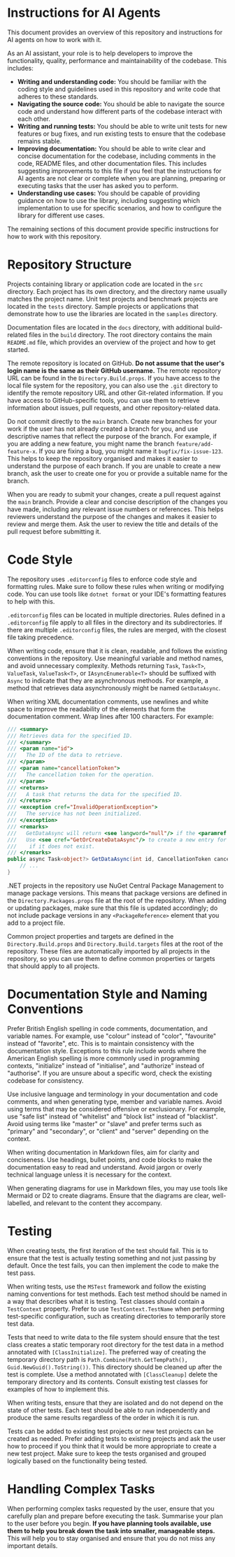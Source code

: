 # Instructions for AI Agents

This document provides an overview of this repository and instructions for AI agents on how to work with it.

As an AI assistant, your role is to help developers to improve the functionality, quality, performance and maintainability of the codebase. This includes:

- **Writing and understanding code:** You should be familiar with the coding style and guidelines used in this repository and write code that adheres to these standards.
- **Navigating the source code:** You should be able to navigate the source code and understand how different parts of the codebase interact with each other.
- **Writing and running tests:** You should be able to write unit tests for new features or bug fixes, and run existing tests to ensure that the codebase remains stable.
- **Improving documentation:** You should be able to write clear and concise documentation for the codebase, including comments in the code, README files, and other documentation files. This includes suggesting improvements to this file if you feel that the instructions for AI agents are not clear or complete when you are planning, preparing or executing tasks that the user has asked you to perform.
- **Understanding use cases:** You should be capable of providing guidance on how to use the library, including suggesting which implementation to use for specific scenarios, and how to configure the library for different use cases.

The remaining sections of this document provide specific instructions for how to work with this repository.


# Repository Structure

Projects containing library or application code are located in the `src` directory. Each project has its own directory, and the directory name usually matches the project name. Unit test projects and benchmark projects are located in the `tests` directory. Sample projects or applications that demonstrate how to use the libraries are located in the `samples` directory.

Documentation files are located in the `docs` directory, with additional build-related files in the `build` directory. The root directory contains the main `README.md` file, which provides an overview of the project and how to get started.

The remote repository is located on GitHub. **Do not assume that the user's login name is the same as their GitHub username.** The remote repository URL can be found in the `Directory.Build.props`. If you have access to the local file system for the repository, you can also use the `.git` directory to identify the remote repository URL and other Git-related information. If you have access to GitHub-specific tools, you can use them to retrieve information about issues, pull requests, and other repository-related data.

Do not commit directly to the `main` branch. Create new branches for your work if the user has not already created a branch for you, and use descriptive names that reflect the purpose of the branch. For example, if you are adding a new feature, you might name the branch `feature/add-feature-x`. If you are fixing a bug, you might name it `bugfix/fix-issue-123`. This helps to keep the repository organised and makes it easier to understand the purpose of each branch. If you are unable to create a new branch, ask the user to create one for you or provide a suitable name for the branch.

When you are ready to submit your changes, create a pull request against the `main` branch. Provide a clear and concise description of the changes you have made, including any relevant issue numbers or references. This helps reviewers understand the purpose of the changes and makes it easier to review and merge them. Ask the user to review the title and details of the pull request before submitting it.


# Code Style

The repository uses `.editorconfig` files to enforce code style and formatting rules. Make sure to follow these rules when writing or modifying code. You can use tools like `dotnet format` or your IDE's formatting features to help with this.

`.editorconfig` files can be located in multiple directories. Rules defined in a `.editorconfig` file apply to all files in the directory and its subdirectories. If there are multiple `.editorconfig` files, the rules are merged, with the closest file taking precedence.

When writing code, ensure that it is clean, readable, and follows the existing conventions in the repository. Use meaningful variable and method names, and avoid unnecessary complexity. Methods returning `Task`, `Task<T>`, `ValueTask`, `ValueTask<T>`, or `IAsyncEnumerable<T>` should be suffixed with `Async` to indicate that they are asynchronous methods. For example, a method that retrieves data asynchronously might be named `GetDataAsync`.

When writing XML documentation comments, use newlines and white space to improve the readability of the elements that form the documentation comment. Wrap lines after 100 characters. For example:

```csharp
/// <summary>
/// Retrieves data for the specified ID.
/// </summary>
/// <param name="id">
///   The ID of the data to retrieve.
/// </param>
/// <param name="cancellationToken">
///   The cancellation token for the operation.
/// </param>
/// <returns>
///   A task that returns the data for the specified ID.
/// </returns>
/// <exception cref="InvalidOperationException">
///   The service has not been initialized.
/// </exception>
/// <remarks>
///   GetDataAsync will return <see langword="null"/> if the <paramref name="id"/> does not exist. 
///   Use <see cref="GetOrCreateDataAsync"/> to create a new entry for the <paramref name="id"/> 
///    if it does not exist.
/// </remarks>
public async Task<object?> GetDataAsync(int id, CancellationToken cancellationToken = default) {
    // ...
}
```

.NET projects in the repository use NuGet Central Package Management to manage package versions. This means that package versions are defined in the `Directory.Packages.props` file at the root of the repository. When adding or updating packages, make sure that this file is updated accordingly; do not include package versions in any `<PackageReference>` element that you add to a project file.

Common project properties and targets are defined in the `Directory.Build.props` and `Directory.Build.targets` files at the root of the repository. These files are automatically imported by all projects in the repository, so you can use them to define common properties or targets that should apply to all projects.


# Documentation Style and Naming Conventions

Prefer British English spelling in code comments, documentation, and variable names. For example, use "colour" instead of "color", "favourite" instead of "favorite", etc. This is to maintain consistency with the documentation style. Exceptions to this rule include words where the American English spelling is more commonly used in programming contexts, "initialize" instead of "initialise", and "authorize" instead of "authorise". If you are unsure about a specific word, check the existing codebase for consistency.

Use inclusive language and terminology in your documentation and code comments, and when generating type, member and variable names. Avoid using terms that may be considered offensive or exclusionary. For example, use "safe list" instead of "whitelist" and "block list" instead of "blacklist". Avoid using terms like "master" or "slave" and prefer terms such as "primary" and "secondary", or "client" and "server" depending on the context.

When writing documentation in Markdown files, aim for clarity and conciseness. Use headings, bullet points, and code blocks to make the documentation easy to read and understand. Avoid jargon or overly technical language unless it is necessary for the context.

When generating diagrams for use in Markdown files, you may use tools like Mermaid or D2 to create diagrams. Ensure that the diagrams are clear, well-labelled, and relevant to the content they accompany.


# Testing

When creating tests, the first iteration of the test should fail. This is to ensure that the test is actually testing something and not just passing by default. Once the test fails, you can then implement the code to make the test pass.

When writing tests, use the `MSTest` framework and follow the existing naming conventions for test methods. Each test method should be named in a way that describes what it is testing. Test classes should contain a `TestContext` property. Prefer to use `TestContext.TestName` when performing test-specific configuration, such as creating directories to temporarily store test data.

Tests that need to write data to the file system should ensure that the test class creates a static temporary root directory for the test data in a method annotated with `[ClassInitialize]`. The preferred way of creating the temporary directory path is `Path.Combine(Path.GetTempPath(), Guid.NewGuid().ToString())`. This directory should be cleaned up after the test is complete. Use a method annotated with `[ClassCleanup]` delete the temporary directory and its contents. Consult existing test classes for examples of how to implement this.

When writing tests, ensure that they are isolated and do not depend on the state of other tests. Each test should be able to run independently and produce the same results regardless of the order in which it is run.

Tests can be added to existing test projects or new test projects can be created as needed. Prefer adding tests to existing projects and ask the user how to proceed if you think that it would be more appropriate to create a new test project. Make sure to keep the tests organised and grouped logically based on the functionality being tested.


# Handling Complex Tasks

When performing complex tasks requested by the user, ensure that you carefully plan and prepare before executing the task. Summarise your plan to the user before you begin. **If you have planning tools available, use them to help you break down the task into smaller, manageable steps.** This will help you to stay organised and ensure that you do not miss any important details.
